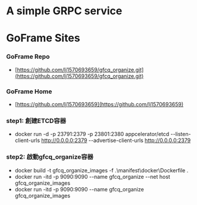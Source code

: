 # A simple GRPC service

# GoFrame Sites

### GoFrame Repo

* [https://github.com/lj1570693659/gfcq_organize.git](https://github.com/lj1570693659/gfcq_organize.git)

### GoFrame Home

* [https://github.com/lj1570693659](https://github.com/lj1570693659) 


### step1: 創建ETCD容器
* docker run -d -p 23791:2379 -p 23801:2380 appcelerator/etcd --listen-client-urls http://0.0.0.0:2379 --advertise-client-urls http://0.0.0.0:2379 

### step2: 啟動gfcq_organize容器
* docker build -t gfcq_organize_images -f .\manifest\docker\Dockerfile .
* docker run -itd -p 9090:9090  --name gfcq_organize  --net host  gfcq_organize_images
* docker run -itd -p 9090:9090  --name gfcq_organize  gfcq_organize_images



[//]: # (docker run -d -p 2379:2379 -p 2381:2381 --name etcd_local quay.io/coreos/etcd:v3.5.7 .\manifest\docker\etcd --data-dir=/etcd-data --name node1 --listen-client-urls http://10.24.12.84:2379 --advertise-client-urls http://10.24.12.84:2379 --listen-peer-urls http://10.24.12.84:2381 --initial-advertise-peer-urls http://10.24.12.84:2381 --initial-cluster node1=http://10.24.12.84:2381 --log-level info --logger zap --log-outputs stderr)
